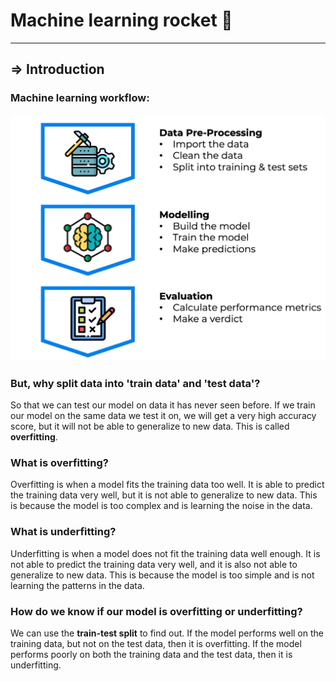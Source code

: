 # Machine learning rocket 🚀

---

## => Introduction

### Machine learning workflow:

![ML workflow](./images/00_intro/ml_process.png)

### But, why split data into 'train data' and 'test data'?

So that we can test our model on data it has never seen before. If we train our model on the same data we test it on, we will get a very high accuracy score, but it will not be able to generalize to new data. This is called **overfitting**.

### What is overfitting?

Overfitting is when a model fits the training data too well. It is able to predict the training data very well, but it is not able to generalize to new data. This is because the model is too complex and is learning the noise in the data.

### What is underfitting?

Underfitting is when a model does not fit the training data well enough. It is not able to predict the training data very well, and it is also not able to generalize to new data. This is because the model is too simple and is not learning the patterns in the data.

### How do we know if our model is overfitting or underfitting?

We can use the **train-test split** to find out. If the model performs well on the training data, but not on the test data, then it is overfitting. If the model performs poorly on both the training data and the test data, then it is underfitting.

